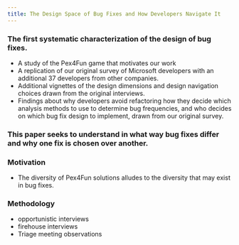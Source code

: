```yaml
---
title: The Design Space of Bug Fixes and How Developers Navigate It
---
```


### The first systematic characterization of the design of bug fixes.
* A study of the Pex4Fun game that motivates our work
* A replication of our original survey of Microsoft developers with an additional 37 developers from other companies.
* Additional vignettes of the design dimensions and design navigation choices drawn from the original interviews.
* Findings about why developers avoid refactoring how they decide which analysis methods to use to determine bug frequencies,
 and who decides on which bug fix design to implement, drawn from our original survey.
 
### This paper seeks to understand in what way bug fixes differ and why one fix is chosen over another.

### Motivation
* The diversity of Pex4Fun solutions alludes to the diversity that may exist in bug fixes.

### Methodology
* opportunistic interviews
* firehouse interviews
* Triage meeting observations

